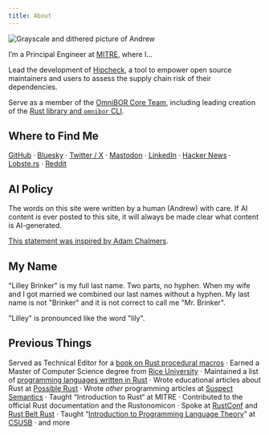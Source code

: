 ```yaml
---
title: About
---
```


<img src="/image/andrew.png" alt="Grayscale and dithered picture of Andrew" class="max-w-36 md:max-w-48 rotate-3 shadow-xl rounded-md inline float-right ml-5 md:ml-10 mb-5 md:mb-10 -top-10 relative">

I&rsquo;m a Principal Engineer at [MITRE][mitre], where I&hellip;

Lead the development of [Hipcheck][hipcheck], a tool to empower open source
maintainers and users to assess the supply chain risk of their dependencies.

Serve as a member of the [OmniBOR Core Team][omnibor], including leading
creation of the [Rust library and `omnibor` CLI][omnibor-rs].

## Where to Find Me

[GitHub] &middot; [Bluesky] &middot; [Twitter / X] &middot; [Mastodon] &middot;
[LinkedIn] &middot; [Hacker News] &middot; [Lobste.rs] &middot; [Reddit]

[GitHub]: https://github.com/alilleybrinker
[Bluesky]: https://bsky.app/profile/alilleybrinker.com
[Twitter / X]: https://x.com/alilleybrinker
[Mastodon]: https://hachyderm.io/@alilleybrinker
[LinkedIn]: https://www.linkedin.com/in/alilleybrinker
[Hacker News]: https://news.ycombinator.com/user?id=alilleybrinker
[Lobste.rs]: https://lobste.rs/~alilleybrinker
[Reddit]: https://www.reddit.com/user/alilleybrinker/

## AI Policy

The words on this site were written by a human (Andrew) with care.
If AI content _is_ ever posted to this site, it will always be made
clear what content is AI-generated.

[This statement was inspired by Adam Chalmers](https://hachyderm.io/@alilleybrinker/113075373305316141).

## My Name

"Lilley Brinker" is my full last name. Two parts, no hyphen. When my wife and I
got married we combined our last names without a hyphen. My last name is not
"Brinker" and it is not correct to call me "Mr. Brinker".

"Lilley" is pronounced like the word "lily".

## Previous Things

Served&nbsp;as Technical Editor for a [book on Rust procedural macros][rust-macros]
&middot; Earned&nbsp;a Master of Computer Science degree from [Rice University][rice]
&middot; Maintained&nbsp;a list of [programming languages written in Rust][langs-in-rust]
&middot; Wrote&nbsp;educational articles about Rust at [Possible Rust][possible-rust]
&middot; Wrote&nbsp;_other_ programming articles at [Suspect Semantics][suspect-semantics]
&middot; Taught&nbsp;&ldquo;Introduction to Rust&ldquo; at MITRE
&middot; Contributed&nbsp;to the official Rust documentation and the Rustonomicon
&middot; Spoke&nbsp;at [RustConf][rustconf] and [Rust Belt Rust][rust-belt-rust]
&middot; Taught&nbsp;&ldquo;[Introduction to Programming Language Theory][prog-langs]&rdquo; at [CSUSB][csusb]
&middot; and&nbsp;more

[mitre]: https://www.mitre.org
[omnibor]: https://omnibor.io
[omnibor-rs]: https://github.com/omnibor/omnibor-rs
[hipcheck]: https://github.com/mitre/hipcheck
[possible-rust]: https://possiblerust.com
[suspect-semantics]: https://github.com/alilleybrinker/suspectsemantics
[rust-macros]: https://www.manning.com/books/write-powerful-rust-macros
[langs-in-rust]: https://github.com/alilleybrinker/langs-in-rust
[prog-langs]: https://github.com/alilleybrinker/programming-languages-course
[csusb]: https://cse.csusb.edu "California State University, San Bernardino School of Computer Science and Engineering"
[rice]: https://csweb.rice.edu/
[rustconf]: https://www.youtube.com/watch?v=0PhfaFkzdBA
[rust-belt-rust]: https://www.youtube.com/watch?v=Wz2oFEDwiOk
